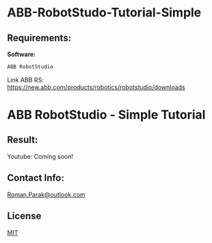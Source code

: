 # ABB-RobotStudo-Tutorial-Simple

## Requirements:

**Software:**
```bash
ABB RobotStudio
```

Link ABB RS: https://new.abb.com/products/robotics/robotstudio/downloads

# ABB RobotStudio - Simple Tutorial

## Result:

Youtube: Coming soon!

## Contact Info:
Roman.Parak@outlook.com

## License
[MIT](https://choosealicense.com/licenses/mit/)
